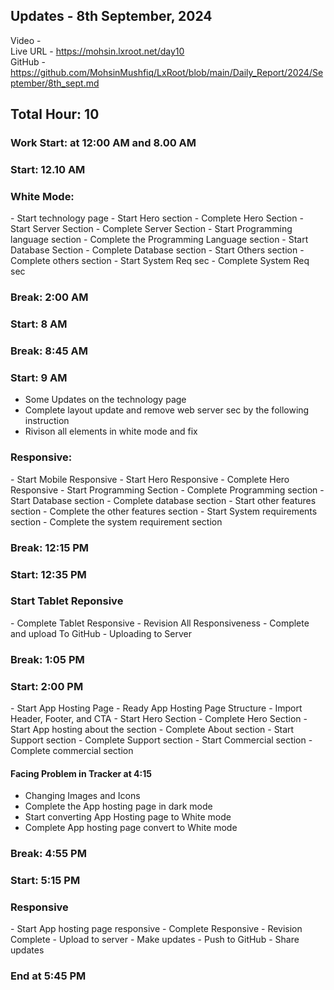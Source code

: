 <h2>Updates - 8th September, 2024</h2>

Video - </br>
Live URL - https://mohsin.lxroot.net/day10 </br>
GitHub - https://github.com/MohsinMushfiq/LxRoot/blob/main/Daily_Report/2024/September/8th_sept.md

<h2>Total Hour: 10</h2>
<h3>Work Start: at 12:00 AM and 8.00 AM</h3>

<h3>Start: 12.10 AM</h3>


<h3>White Mode:</h3>
- Start technology page
- Start Hero section
- Complete Hero Section
- Start Server Section
- Complete Server Section
- Start Programming language section
- Complete the Programming Language section
- Start Database Section
- Complete Database section
- Start Others section
- Complete others section
- Start System Req sec
- Complete System Req sec


<h3>Break: 2:00 AM</h3>


<h3>Start: 8 AM</h3>


<h3>Break: 8:45 AM</h3>


<h3>Start: 9 AM</h3>

- Some Updates on the technology page
- Complete layout update and remove web server sec by the following instruction
- Rivison all elements in white mode and fix



<h3>Responsive:</h3>
- Start Mobile Responsive
- Start Hero Responsive
- Complete Hero Responsive
- Start Programming Section
- Complete Programming section
- Start Database section
- Complete database section
- Start other features section
- Complete the other features section
- Start System requirements section
- Complete the system requirement section


<h3>Break: 12:15 PM</h3>


<h3>Start: 12:35 PM</h3>


<h3>Start Tablet Reponsive</h3>
- Complete Tablet Responsive
- Revision All Responsiveness
- Complete and upload To GitHub
- Uploading to Server


<h3>Break: 1:05 PM</h3>


<h3>Start: 2:00 PM</h3>
- Start App Hosting Page 
- Ready App Hosting Page Structure
- Import Header, Footer, and CTA
- Start Hero Section
- Complete Hero Section
- Start App hosting about the section
- Complete About section
- Start Support section
- Complete Support section
- Start Commercial section
- Complete commercial section

<h4>Facing Problem in Tracker at 4:15</h4>


- Changing Images and Icons
- Complete the App hosting page in dark mode
- Start converting App Hosting page to White mode
- Complete App hosting page convert to White mode


<h3>Break: 4:55 PM </h3>


<h3>Start: 5:15 PM</h3>


<h3>Responsive</h3>
- Start App hosting page responsive
- Complete Responsive
- Revision Complete
- Upload to server
- Make updates
- Push to GitHub
- Share updates

<h3>End at 5:45 PM</h3>

